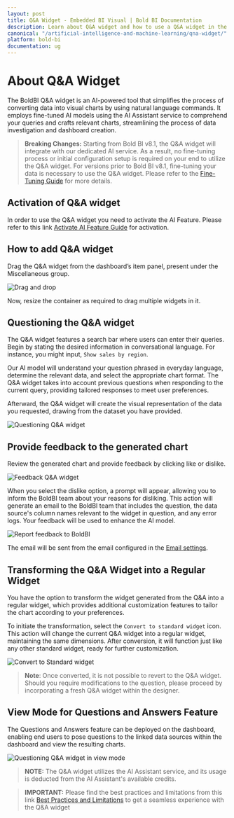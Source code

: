 ```yaml
---
layout: post
title: Q&A Widget - Embedded BI Visual | Bold BI Documentation
description: Learn about Q&A widget and how to use a Q&A widget in the dashboard designing through simple Natural language questions using Bold BI application.
canonical: "/artificial-intelligence-and-machine-learning/qna-widget/"
platform: bold-bi
documentation: ug
---
```


# About Q&A Widget
The BoldBI Q&A widget is an AI-powered tool that simplifies the process of converting data into visual charts by using natural language commands. It employs fine-tuned AI models using the AI Assistant service to comprehend your queries and crafts relevant charts, streamlining the process of data investigation and dashboard creation.

>**Breaking Changes:**
Starting from Bold BI v8.1, the Q&A widget will integrate with our dedicated AI service. As a result, no fine-tuning process or initial configuration setup is required on your end to utilize the Q&A widget. 
For versions prior to Bold BI v8.1, fine-tuning your data is necessary to use the Q&A widget. Please refer to the [Fine-Tuning Guide](/utilities/fine-tuning-utility/) for more details.

## Activation of Q&A widget

In order to use the Q&A widget you need to activate the AI Feature. Please refer to this link [Activate AI Feature Guide](/artificial-intelligence-and-machine-learning/activate-ai-feature/) for activation.

## How to add Q&A widget
Drag the Q&A widget from the dashboard’s item panel, present under the Miscellaneous group.

![Drag and drop](/static/assets/artificial-intelligence-and-machine-learning/images/qna-widget/add-qnawidget.png)

Now, resize the container as required to drag multiple widgets in it.

## Questioning the Q&A widget 
The Q&A widget features a search bar where users can enter their queries. Begin by stating the desired information in conversational language. For instance, you might input, `Show sales by region`.

Our AI model will understand your question phrased in everyday language, determine the relevant data, and select the appropriate chart format. The Q&A widget takes into account previous questions when responding to the current query, providing tailored responses to meet user preferences.

Afterward, the Q&A widget will create the visual representation of the data you requested, drawing from the dataset you have provided.

![Questioning Q&A widget](/static/assets/artificial-intelligence-and-machine-learning/images/qna-widget/questioning-qna.png)

## Provide feedback to the generated chart
Review the generated chart and provide feedback by clicking like or dislike.

![Feedback Q&A widget](/static/assets/artificial-intelligence-and-machine-learning/images/qna-widget/feedback-qna.png)

When you select the dislike option, a prompt will appear, allowing you to inform the BoldBI team about your reasons for disliking. This action will generate an email to the BoldBI team that includes the question, the data source's column names relevant to the widget in question, and any error logs. Your feedback will be used to enhance the AI model.

![Report feedback to BoldBI](/static/assets/artificial-intelligence-and-machine-learning/images/qna-widget/reportfeedback-qna.png)

The email will be sent from the email configured in the [Email settings](https://help.boldbi.com/site-administration/email-settings/email-settings-configuration/). 


## Transforming the Q&A Widget into a Regular Widget

You have the option to transform the widget generated from the Q&A into a regular widget, which provides additional customization features to tailor the chart according to your preferences.

To initiate the transformation, select the `Convert to standard widget` icon. This action will change the current Q&A widget into a regular widget, maintaining the same dimensions. After conversion, it will function just like any other standard widget, ready for further customization.

![Convert to Standard widget](/static/assets/artificial-intelligence-and-machine-learning/images/qna-widget/converttostandard-qna.png)

>**Note**: Once converted, it is not possible to revert to the Q&A widget. Should you require modifications to the question, please proceed by incorporating a fresh Q&A widget within the designer.

## View Mode for Questions and Answers Feature

The Questions and Answers feature can be deployed on the dashboard, enabling end users to pose questions to the linked data sources within the dashboard and view the resulting charts.

![Questioning Q&A widget in view mode](/static/assets/artificial-intelligence-and-machine-learning/images/qna-widget/viewmode-qna.png)

>**NOTE:** The Q&A widget utilizes the AI Assistant service, and its usage is deducted from the AI Assistant's available credits.

> **IMPORTANT:** Please find the best practices and limitations from this link [Best Practices and Limitations](/artificial-intelligence-and-machine-learning/ai-assistant/best-practices-and-limitations/) to get a seamless experience with the Q&A widget 